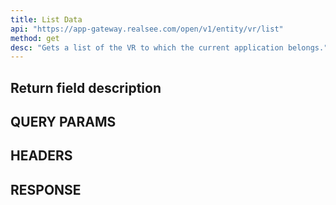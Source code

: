 ```yaml
---
title: List Data
api: "https://app-gateway.realsee.com/open/v1/entity/vr/list"
method: get
desc: "Gets a list of the VR to which the current application belongs."
---
```


## Return field description


## QUERY PARAMS

## HEADERS

## RESPONSE